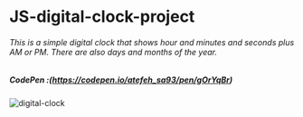 # JS-digital-clock-project

###### This is a simple digital clock that shows hour and minutes and seconds plus AM or PM. There are also days and months of the year.

##### CodePen :(https://codepen.io/atefeh_sa93/pen/gOrYqBr)


![digital-clock](https://user-images.githubusercontent.com/47238838/89651627-78897a80-d8d9-11ea-8e8d-31ddcee661ff.png)


